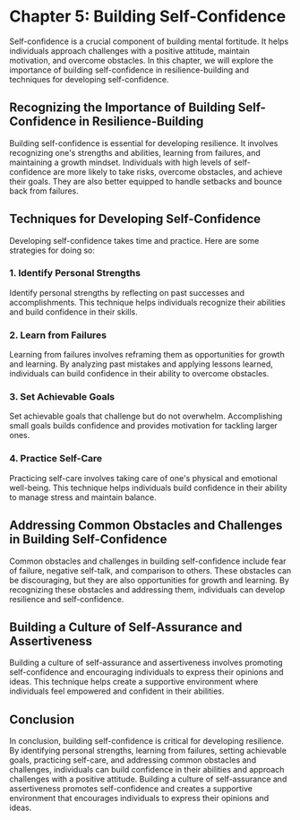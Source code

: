 Chapter 5: Building Self-Confidence
===================================

Self-confidence is a crucial component of building mental fortitude. It helps individuals approach challenges with a positive attitude, maintain motivation, and overcome obstacles. In this chapter, we will explore the importance of building self-confidence in resilience-building and techniques for developing self-confidence.

Recognizing the Importance of Building Self-Confidence in Resilience-Building
-----------------------------------------------------------------------------

Building self-confidence is essential for developing resilience. It involves recognizing one's strengths and abilities, learning from failures, and maintaining a growth mindset. Individuals with high levels of self-confidence are more likely to take risks, overcome obstacles, and achieve their goals. They are also better equipped to handle setbacks and bounce back from failures.

Techniques for Developing Self-Confidence
-----------------------------------------

Developing self-confidence takes time and practice. Here are some strategies for doing so:

### 1. Identify Personal Strengths

Identify personal strengths by reflecting on past successes and accomplishments. This technique helps individuals recognize their abilities and build confidence in their skills.

### 2. Learn from Failures

Learning from failures involves reframing them as opportunities for growth and learning. By analyzing past mistakes and applying lessons learned, individuals can build confidence in their ability to overcome obstacles.

### 3. Set Achievable Goals

Set achievable goals that challenge but do not overwhelm. Accomplishing small goals builds confidence and provides motivation for tackling larger ones.

### 4. Practice Self-Care

Practicing self-care involves taking care of one's physical and emotional well-being. This technique helps individuals build confidence in their ability to manage stress and maintain balance.

Addressing Common Obstacles and Challenges in Building Self-Confidence
----------------------------------------------------------------------

Common obstacles and challenges in building self-confidence include fear of failure, negative self-talk, and comparison to others. These obstacles can be discouraging, but they are also opportunities for growth and learning. By recognizing these obstacles and addressing them, individuals can develop resilience and self-confidence.

Building a Culture of Self-Assurance and Assertiveness
------------------------------------------------------

Building a culture of self-assurance and assertiveness involves promoting self-confidence and encouraging individuals to express their opinions and ideas. This technique helps create a supportive environment where individuals feel empowered and confident in their abilities.

Conclusion
----------

In conclusion, building self-confidence is critical for developing resilience. By identifying personal strengths, learning from failures, setting achievable goals, practicing self-care, and addressing common obstacles and challenges, individuals can build confidence in their abilities and approach challenges with a positive attitude. Building a culture of self-assurance and assertiveness promotes self-confidence and creates a supportive environment that encourages individuals to express their opinions and ideas.
